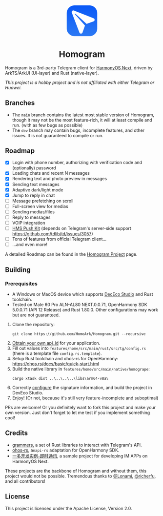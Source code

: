 <p align="center">
  <img src="./assets/logo.png" width="20%" style="border-radius:25%"/>
</p>

<h1 align="center">Homogram</h1>

Homogram is a 3rd-party Telegram client for [HarmonyOS Next](https://developer.huawei.com/consumer/cn/), driven by
ArkTS/ArkUI (UI-layer) and Rust (native-layer).

_This project is a hobby project and is not affiliated with either Telegram or Huawei._

## Branches

- The `main` branch contains the latest most stable version of Homogram, though it may not be the most feature-rich, it
  will at least compile and run. (with as few bugs as possible)
- The `dev` branch may contain bugs, incomplete features, and other issues. It is not guaranteed to compile or run.

## Roadmap

- [x] Login with phone number, authorizing with verification code and (optionally) password
- [x] Loading chats and recent N messages
- [x] Rendering text and photo preview in messages
- [x] Sending text messages
- [x] Adaptive dark/light mode
- [x] Jump to reply in chat
- [ ] Message prefetching on scroll
- [ ] Full-screen view for medias
- [ ] Sending medias/files
- [ ] Reply to messages
- [ ] VOIP integration
- [ ] [HMS Push Kit](https://developer.huawei.com/consumer/cn/sdk/push-kit) (depends on Telegram's server-side
  support https://github.com/tdlib/td/issues/3057)
- [ ] Tons of features from official Telegram client...
- [ ] ...and even more!

A detailed Roadmap can be found in the [Homogram Project](https://github.com/orgs/HomoArk/projects/2) page.

## Building

### Prerequisites

- A Windows or MacOS device which supports [DecEco Studio](https://developer.huawei.com/consumer/cn/deveco-studio/) and
  Rust toolchain.
- Tested on Mate 60 Pro ALN-AL80 NEXT.0.0.71, OpenHarmony SDK 5.0.0.71 (API 12 Release) and Rust 1.80.0. Other
  configurations may work
  but are not guaranteed.

1. Clone the repository:
   ```shell
   git clone https://github.com/HomoArk/Homogram.git --recursive
   ```
2. [Obtain your own api_id](https://core.telegram.org/api/obtaining_api_id) for your application.
3. Fill out values into `features/home/src/main/rust/src/tg/config.rs` (there is a template file
   `config.rs.template`).
4. Setup Rust toolchain and ohos-rs for OpenHarmony: https://ohos.rs/docs/basic/quick-start.html
5. Build the native library in `features/home/src/main/native/homogrape`:
   ```shell
   cargo xtask dist ..\..\..\..\libs\arm64-v8a\
   ```
6. Correctly [configure](https://developer.huawei.com/consumer/cn/doc/harmonyos-guides-V5/ide-signing-V5) the signature
   information, and build the project in DevEco Studio.
7. Enjoy! (Or not, because it's still very feature-incomplete and suboptimal)

PRs are welcome! Or you definitely want to fork this project and make your own version. Just don't forget to let me test
if you implement something cool!

## Credits

- [grammers](https://github.com/Lonami/grammers), a set of Rust libraries to interact with Telegram's API.
- [ohos-rs](https://github.com/ohos-rs/ohos-rs), a`napi-rs` adaptation for OpenHarmony SDK.
- [一多开发实例-即时通讯](https://gitee.com/harmonyos_codelabs/MultiDeviceCommunication), a sample project for
  developing IM APPs on
  HarmonyOS Next.

These projects are the backbone of Homogram and without them, this project would not be possible. Tremendous
thanks
to [@Lonami](https://github.com/Lonami),
[@richerfu](https://github.com/richerfu), and all contributors!

## License

This project is licensed under the Apache License, Version 2.0.